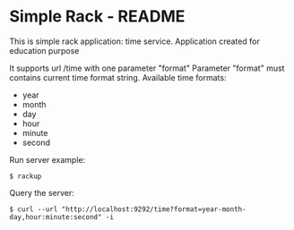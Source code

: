 # Simple Rack - README

This is simple rack application: time service.
Application created for education purpose

It supports url /time with one parameter "format"
Parameter "format" must contains current time format string.
Available time formats: 
* year
* month
* day
* hour
* minute
* second

Run server example:

`$ rackup`

Query the server:

`$ curl --url "http://localhost:9292/time?format=year-month-day,hour:minute:second" -i`

